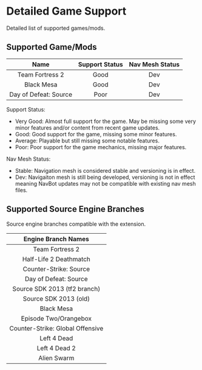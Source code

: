 # Detailed Game Support

Detailed list of supported games/mods.

## Supported Game/Mods

| Name | Support Status | Nav Mesh Status |
|:---:|:---:|:---:|
| Team Fortress 2 | Good | Dev |
| Black Mesa | Good | Dev |
| Day of Defeat: Source | Poor | Dev |

Support Status:

- Very Good: Almost full support for the game. May be missing some very minor features and/or content from recent game updates.
- Good: Good support for the game, missing some minor features.
- Average: Playable but still missing some notable features.
- Poor: Poor support for the game mechanics, missing major features.

Nav Mesh Status:

- Stable: Navigation mesh is considered stable and versioning is in effect.
- Dev: Navigaiton mesh is still being developed, versioning is not in effect meaning NavBot updates may not be compatible with existing nav mesh files.


## Supported Source Engine Branches

Source engine branches compatible with the extension.

| Engine Branch Names |
|:---:|
| Team Fortress 2 |
| Half-Life 2 Deathmatch |
| Counter-Strike: Source |
| Day of Defeat: Source |
| Source SDK 2013 (tf2 branch) |
| Source SDK 2013 (old) |
| Black Mesa |
| Episode Two/Orangebox |
| Counter-Strike: Global Offensive |
| Left 4 Dead |
| Left 4 Dead 2 |
| Alien Swarm |

